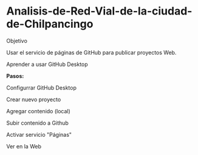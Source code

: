 # Analisis-de-Red-Vial-de-la-ciudad-de-Chilpancingo

Objetivo

Usar el servicio de páginas de GitHub para publicar proyectos Web.

Aprender a usar GitHub Desktop

**Pasos:**

Configurrar GitHub Desktop

Crear nuevo proyecto

Agregar contenido (local)

Subir contenido a Github

Activar servicio "Páginas"

Ver en la Web

